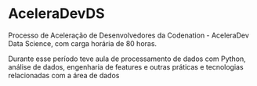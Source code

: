 # AceleraDevDS

Processo de Aceleração de Desenvolvedores da Codenation - AceleraDev Data Science, com carga horária de 80 horas.

Durante esse período teve aula de processamento de dados com Python, análise de dados, engenharia de features e outras práticas e tecnologias relacionadas com a área de dados 

